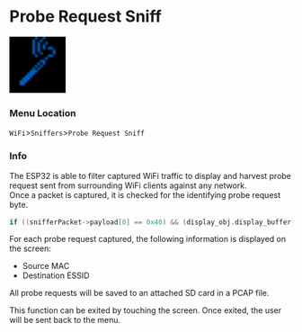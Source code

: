 # Probe Request Sniff
<p align="left">
  <img alt="ESP32 WROOM-32U" src="https://github.com/justcallmekoko/ESP32Marauder/blob/master/pictures/icons/probe_sniff_22.bmp?raw=true" width="100">
</p>

### Menu Location
`WiFi`>`Sniffers`>`Probe Request Sniff`  

### Info
The ESP32 is able to filter captured WiFi traffic to display and harvest probe request sent from surrounding WiFi clients against any network.  
Once a packet is captured, it is checked for the identifying probe request byte.  
```C++
if ((snifferPacket->payload[0] == 0x40) && (display_obj.display_buffer->size() == 0))
```

For each probe request captured, the following information is displayed on the screen:  
- Source MAC
- Destination ESSID

All probe requests will be saved to an attached SD card in a PCAP file.

This function can be exited by touching the screen. Once exited, the user will be sent back to the menu.